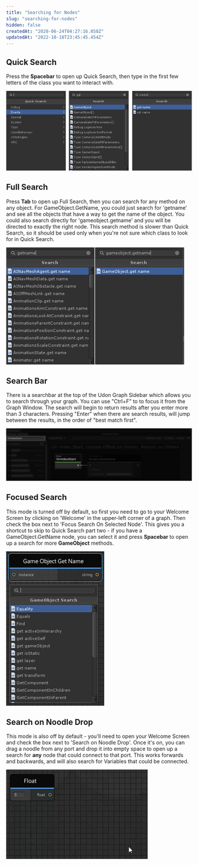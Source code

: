 ```yaml
---
title: "Searching for Nodes"
slug: "searching-for-nodes"
hidden: false
createdAt: "2020-06-24T04:27:16.858Z"
updatedAt: "2022-10-18T23:45:45.454Z"
---
```

## Quick Search

Press the **Spacebar** to open up Quick Search, then type in the first few letters of the class you want to interact with.

![](/img/worlds/searching-for-nodes-b2c9ea7-gameobject-search.png)

## Full Search

Press **Tab** to open up Full Search, then you can search for any method on any object. For GameObject.GetName, you could just search for 'getname' and see all the objects that have a way to get the name of the object. You could also search directly for 'gameobject.getname' and you will be directed to exactly the right node. This search method is slower than Quick Search, so it should be used only when you're not sure which class to look for in Quick Search.

![image](/img/worlds/searching-for-nodes-0f8fb2b-fullsearch.png)
## Search Bar

There is a searchbar at the top of the Udon Graph Sidebar which allows you to search through your graph. 
You can use "Ctrl+F" to to focus it from the Graph Window.
The search will begin to return results after you enter more than 3 characters.
Pressing "Enter" when there are search results, will jump between the results, in the order of "best match first".

![](/img/worlds/searching-for-nodes-4647159-search.png)

## Focused Search

This mode is turned off by default, so first you need to go to your Welcome Screen by clicking on 'Welcome' in the upper-left corner of a graph. Then check the box next to 'Focus Search On Selected Node'. This gives you a shortcut to skip to Quick Search part two - if you have a GameObject.GetName node, you can select it and press **Spacebar** to open up a search for more **GameObject** methods.

![Search on particular classes by pressing **Spacebar** with a Node selected](/img/worlds/searching-for-nodes-3ef349a-focused-search.png)
## Search on Noodle Drop

This mode is also off by default - you'll need to open your Welcome Screen and check the box next to 'Search on Noodle Drop'. Once it's on, you can drag a noodle from any port and drop it into empty space to open up a search for **any** node that could connect to that port. This works forwards and backwards, and will also search for Variables that could be connected.

![image](/img/worlds/searching-for-nodes-8656333-portsearch.gif)